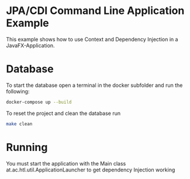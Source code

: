 # JPA/CDI Command Line Application Example

This example shows how to use Context and Dependency Injection in a JavaFX-Application.

Database
===

To start the database open a terminal in the docker subfolder and run the following: 
```bash
docker-compose up --build
```

To reset the project and clean the database run
```bash
make clean
```

Running
===

You must start the application with the Main class at.ac.htl.util.ApplicationLauncher to get dependency Injection working
